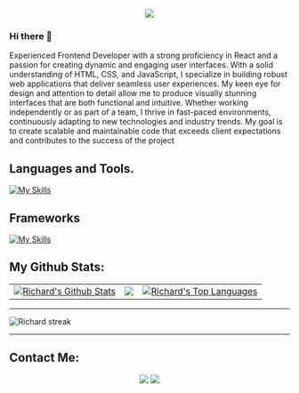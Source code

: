 <p align="center">
	<img src="https://komarev.com/ghpvc/?username=Richard-Emmanuel&color=green&style=flat-square&label=Profile+Views" />
</p>

### Hi there 👋
Experienced Frontend Developer with a strong proficiency in React and a passion for creating dynamic and engaging user interfaces. With a solid understanding of HTML, CSS, and JavaScript, I specialize in building robust web applications that deliver seamless user experiences. My keen eye for design and attention to detail allow me to produce visually stunning interfaces that are both functional and intuitive. Whether working independently or as part of a team, I thrive in fast-paced environments, continuously adapting to new technologies and industry trends. My goal is to create scalable and maintainable code that exceeds client expectations and contributes to the success of the project


## Languages and Tools.
[![My Skills](https://skillicons.dev/icons?i=html,css,js,typescript,python,git,figma,mongodb,flutter&perline=3)](https://skillicons.dev)
  
## Frameworks
[![My Skills](https://skillicons.dev/icons?i=react,django,bootstrap,tailwind,flutter&perline=3)](https://skillicons.dev)


## My Github Stats:


<table>
  <tr>
    <td>
       <a href="https://github.com/Richard-Emmanuel"><img alt="Richard's Github Stats" src="https://github-readme-stats.vercel.app/api?username=Richard-Emmanuel&show_icons=true&count_private=true&theme=react&hide_border=true&bg_color=1d2a3a" /></a>
    </td>
    <td>
       <a href="http://www.github.com/Richard-Emmanuel"><img src="https://github-readme-streak-stats.herokuapp.com/?user=Richard-Emmanuel&stroke=ffffff&background=1d2a3a&ring=5BCDEC&fire=5BCDEC&currStreakNum=ffffff&currStreakLabel=5BCDEC&sideNums=ffffff&sideLabels=ffffff&dates=ffffff&hide_border=true" /></a>
    </td>
    <td>
      <a href="https://github.com/Richard-Emmanuel"><img alt="Richard's Top Languages" src="https://github-readme-stats.vercel.app/api/top-langs/?username=Richard-Emmanuel&langs_count=8&count_private=true&theme=react&hide_border=true&card_width=450px&bg_color=1d2a3a"/></a>
    </td>
  </tr>
</table>

<hr/>

![Richard streak](https://activity-graph.herokuapp.com/graph?username=Richard-Emmanuel&bg_color=blue-green&color=5BCDEC&line=5BCDEC&point=FFFFFF&hide_border=true) <hr/>


## Contact Me:

<p align="center">
<a href="mailto:richardnuelofficial@gmail.com"><img src="https://img.icons8.com/fluent/48/000000/gmail.png"/></a>
<!-- <a href = "https://www.linkedin.com/in/richard-emmanuel"><img src="https://img.icons8.com/fluent/48/000000/linkedin.png"/></a> -->
<a href = "https://twitter.com/therichardDev"><img src="https://img.icons8.com/fluent/48/000000/twitter.png"/></a>
<!-- <a href = "https://www.instagram.com/iamrichardemmanuel"><img src="https://img.icons8.com/fluent/48/000000/instagram-new.png"/></a> -->
</p>




